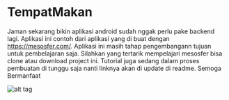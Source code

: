 # TempatMakan
Jaman sekarang bikin aplikasi android sudah nggak perlu pake backend lagi. Aplikasi ini contoh dari aplikasi yang di buat dengan
https://mesosfer.com/. Aplikasi ini masih tahap pengembangann tujuan untuk pembelajaran saja. Silahkan yang tertarik mempelajari
mesosfer bisa clone atau download project ini. Tutorial juga sedang dalam proses pembuatan di tunggu saja nanti linknya akan di update di
readme. Semoga Bermanfaat

![alt tag](https://github.com/ar-android/TempatMakan/raw/master/art/screenshot_tempat_makan.png)
